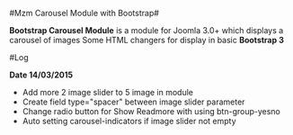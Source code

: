 #Mzm Carousel Module with Bootstrap#

**Bootstrap Carousel Module** is a module for Joomla 3.0+ which displays a carousel of images
Some HTML changers for display in basic **Bootstrap 3**


#Log

**Date 14/03/2015**

* Add more 2 image slider to 5 image in module 
* Create field type="spacer" between image slider parameter
* Change radio button for Show Readmore with using btn-group-yesno
* Auto setting carousel-indicators if image slider not empty
